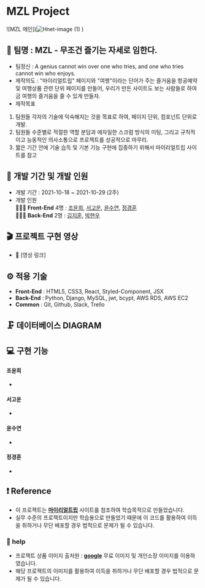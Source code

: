 # MZL Project
![MZL 메인](![Hnet-image (1)](https://user-images.githubusercontent.com/87818170/139971054-36ccc0ac-efce-47a3-80ab-d76d653de63e.gif)
)

## 🎇 팀명 : MZL - 무조건 즐기는 자세로 임한다.
- 팀정신 : A genius cannot win over one who tries, and one who tries cannot win who enjoys.
- 제작의도 : "마이리얼트립" 페이지와 "여행"이라는 단어가 주는 즐거움을 항공예약 및 여행상품 관련 단위 페이지를 만들어, 우리가 만든 사이트도 보는 사람들로 하여금 여행의 즐거움을 줄 수 있게 만들자.
- 제작목표
 1. 팀원들 각자의 기술에 익숙해지는 것을 목표로 하여, 페이지 단위, 컴포넌트 단위로 개발.
 2. 팀원들 수준별로 적절한 역할 분담과 애자일한 스크럼 방식의 미팅, 그리고 규칙적이고 능동적인 의사소통으로 프로젝트를 성공적으로 마무리.
 3. 짧은 기간 안에 기술 습득 및 기본 기능 구현에 집중하기 위해서 마이리얼트립 사이트를 참고

## 📅 개발 기간 및 개발 인원

- 개발 기간 : 2021-10-18 ~ 2021-10-29 (2주)
- 개발 인원 <br/>
 👨‍👧‍👦 **Front-End** 4명 : [조윤희](https://github.com/yoooon0w0), [서고운](https://github.com/gouni77), [윤수연](https://github.com/lifeofsue), [정경훈](https://github.com/kyunghoon1017) <br/>
 👨‍👧‍👦 **Back-End** 2명 : [김지훈](https://github.com/kimfa123), [박현우](https://github.com/Pagnim)

## 🎬 프로젝트 구현 영상

- 🔗 [영상 링크]

## ⚙ 적용 기술
- **Front-End** : HTML5, CSS3, React, Styled-Component, JSX
- **Back-End** : Python, Django, MySQL, jwt, bcypt, AWS RDS, AWS EC2
- **Common** : Git, Github, Slack, Trello

## 🗜 데이터베이스 DIAGRAM
<!-- ![SPAO_diagram_final](https://user-images.githubusercontent.com/78721108/137625673-58007c42-c404-4489-be98-d9a47b6dfe4d.png)
 -->
 
## 💻 구현 기능

#### 조윤희

- 

#### 서고운

- 
#### 윤수연
- 

#### 정경훈
- 

## ❗ Reference
- 이 프로젝트는 [**마이리얼트립**](https://www.myrealtrip.com/) 사이트를 참조하여 학습목적으로 만들었습니다.
- 실무 수준의 프로젝트이지만 학습용으로 만들었기 때문에 이 코드를 활용하여 이득을 취하거나 무단 배포할 경우 법적으로 문제가 될 수 있습니다.

### 🙏 help   
- 프로젝트 상품 이미지 출처원 : [**google**](http://google.com/) 무료 이미지 및 개인소장 이미지를 이용하였습니다.
- 해당 프로젝트의 이미지를 활용하여 이득을 취하거나 무단 배포할 경우 법적으로 문제가 될 수 있습니다.
